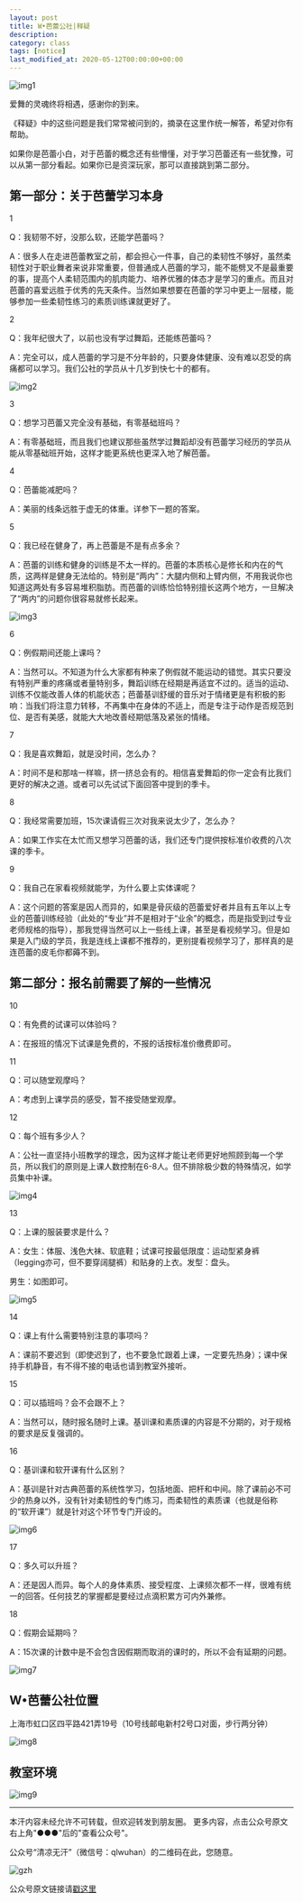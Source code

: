 ```yaml
---
layout: post
title: W•芭蕾公社|释疑
description: 
category: class
tags: [notice]
last_modified_at: 2020-05-12T00:00:00+00:00
---
```


![img1](/../assets/img/2020-05-12/img1.jpg)

爱舞的灵魂终将相遇，感谢你的到来。

《释疑》中的这些问题是我们常常被问到的，摘录在这里作统一解答，希望对你有帮助。

如果你是芭蕾小白，对于芭蕾的概念还有些懵懂，对于学习芭蕾还有一些犹豫，可以从第一部分看起。如果你已是资深玩家，那可以直接跳到第二部分。

## 第一部分：关于芭蕾学习本身

1

Q：我韧带不好，没那么软，还能学芭蕾吗？

A：很多人在走进芭蕾教室之前，都会担心一件事，自己的柔韧性不够好，虽然柔韧性对于职业舞者来说非常重要，但普通成人芭蕾的学习，能不能劈叉不是最重要的事，提高个人柔韧范围内的肌肉能力、培养优雅的体态才是学习的重点。而且对芭蕾的喜爱远胜于优秀的先天条件。当然如果想要在芭蕾的学习中更上一层楼，能够参加一些柔韧性练习的素质训练课就更好了。

2

Q：我年纪很大了，以前也没有学过舞蹈，还能练芭蕾吗？

A：完全可以，成人芭蕾的学习是不分年龄的，只要身体健康、没有难以忍受的病痛都可以学习。我们公社的学员从十几岁到快七十的都有。

![img2](/../assets/img/2020-05-12/img2.png)

3

Q：想学习芭蕾又完全没有基础，有零基础班吗？

A：有零基础班，而且我们也建议那些虽然学过舞蹈却没有芭蕾学习经历的学员从能从零基础班开始，这样才能更系统也更深入地了解芭蕾。

4

Q：芭蕾能减肥吗？

A：美丽的线条远胜于虚无的体重。详参下一题的答案。

5

Q：我已经在健身了，再上芭蕾是不是有点多余？

A：芭蕾的训练和健身的训练是不太一样的。芭蕾的本质核心是修长和内在的气质，这两样是健身无法给的。特别是“两内”：大腿内侧和上臂内侧，不用我说你也知道这两处有多容易堆积脂肪。而芭蕾的训练恰恰特别擅长这两个地方，一旦解决了“两内”的问题你很容易就修长起来。


![img3](/../assets/img/2020-05-12/img3.jpg)

6

Q：例假期间还能上课吗？

A：当然可以。不知道为什么大家都有种来了例假就不能运动的错觉。其实只要没有特别严重的疼痛或者量特别多，舞蹈训练在经期是再适宜不过的。适当的运动、训练不仅能改善人体的机能状态；芭蕾基训舒缓的音乐对于情绪更是有积极的影响：当我们将注意力转移，不再集中在身体的不适上，而是专注于动作是否规范到位、是否有美感，就能大大地改善经期低落及紧张的情绪。

7

Q：我是喜欢舞蹈，就是没时间，怎么办？

A：时间不是和那啥一样嘛，挤一挤总会有的。相信喜爱舞蹈的你一定会有比我们更好的解决之道。或者可以先试试下面回答中提到的季卡。

8

Q：我经常需要加班，15次课请假三次对我来说太少了，怎么办？

A：如果工作实在太忙而又想学习芭蕾的话，我们还专门提供按标准价收费的八次课的季卡。

9

Q：我自己在家看视频就能学，为什么要上实体课呢？

A：这个问题的答案是因人而异的，如果是骨灰级的芭蕾爱好者并且有五年以上专业的芭蕾训练经验（此处的“专业”并不是相对于“业余”的概念，而是指受到过专业老师规格的指导），那我觉得当然可以上一些线上课，甚至是看视频学习。但是如果是入门级的学员，我是连线上课都不推荐的，更别提看视频学习了，那样真的是连芭蕾的皮毛你都薅不到。

## 第二部分：报名前需要了解的一些情况

10

Q：有免费的试课可以体验吗？

A：在报班的情况下试课是免费的，不报的话按标准价缴费即可。

11

Q：可以随堂观摩吗？

A：考虑到上课学员的感受，暂不接受随堂观摩。

12

Q：每个班有多少人？

A：公社一直坚持小班教学的理念，因为这样才能让老师更好地照顾到每一个学员，所以我们的原则是上课人数控制在6-8人。但不排除极少数的特殊情况，如学员集中补课。


![img4](/../assets/img/2020-05-12/img4.jpg)

13

Q：上课的服装要求是什么？

A：女生：体服、浅色大袜、软底鞋；试课可按最低限度：运动型紧身裤（legging亦可，但不要穿阔腿裤）和贴身的上衣。发型：盘头。

男生：如图即可。

![img5](/../assets/img/2020-05-12/img5.jpg)

14

Q：课上有什么需要特别注意的事项吗？

A：课前不要迟到（即使迟到了，也不要急忙跟着上课，一定要先热身）；课中保持手机静音，有不得不接的电话也请到教室外接听。

15

Q：可以插班吗？会不会跟不上？

A：当然可以，随时报名随时上课。基训课和素质课的内容是不分期的，对于规格的要求是反复强调的。

16

Q：基训课和软开课有什么区别？

A：基训是针对古典芭蕾的系统性学习，包括地面、把杆和中间。除了课前必不可少的热身以外，没有针对柔韧性的专门练习，而柔韧性的素质课（也就是俗称的“软开课”）就是针对这个环节专门开设的。

![img6](/../assets/img/2020-05-12/img6.jpg)

17

Q：多久可以升班？

A：还是因人而异。每个人的身体素质、接受程度、上课频次都不一样，很难有统一的回答。任何技艺的掌握都是要经过点滴积累方可内外兼修。

18

Q：假期会延期吗？

A：15次课的计数中是不会包含因假期而取消的课时的，所以不会有延期的问题。

![img7](/../assets/img/2020-05-12/img7.jpg)


## W•芭蕾公社位置

上海市虹口区四平路421弄19号（10号线邮电新村2号口对面，步行两分钟）

![img8](/../assets/img/2020-05-12/img8.jpg)

## 教室环境

![img9](/../assets/img/2020-05-12/img9.jpg)

<hr>

本汗内容未经允许不可转载，但欢迎转发到朋友圈。
更多内容，点击公众号原文右上角"●●●"后的"查看公众号"。

公众号“清凉无汗”（微信号：qlwuhan）的二维码在此，您随意。

![gzh](/../assets/img/gzh.png)

公众号原文链接请[戳这里](https://mp.weixin.qq.com/s/hUkBjk7dIq-10wTmGrGvGw)